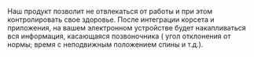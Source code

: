 Наш продукт позволит не отвлекаться от работы и при этом контролировать свое здоровье. После интеграции корсета и приложения, на вашем электронном устройстве будет накапливаться вся информация, касающаяся позвоночника ( угол отклонения от нормы; время с неподвижным положением спины и т.д.).

